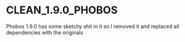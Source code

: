 # CLEAN_1.9.0_PHOBOS
Phobos 1.9.0 has some sketchy shit in it so I removed it and replaced all dependencies with the originals
